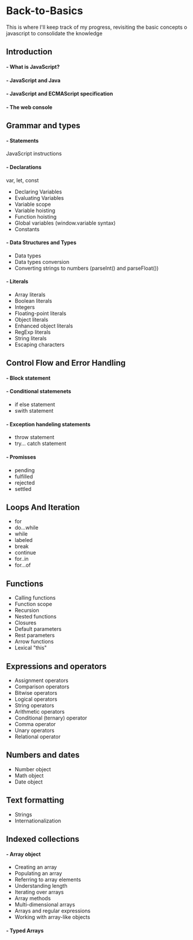 # Back-to-Basics
This is where I'll keep track of my progress, revisiting the basic concepts o javascript to consolidate the knowledge

## Introduction
#### - What is JavaScript?
#### - JavaScript and Java
#### - JavaScript and ECMAScript specification
#### - The web console

## Grammar and types
#### - Statements
JavaScript instructions
#### - Declarations
var, let, const
+ Declaring Variables
+ Evaluating Variables
+ Variable scope
+ Variable hoisting
+ Function hoisting
+ Global variables (window.variable syntax)
+ Constants
#### - Data Structures and Types
+ Data types
+ Data types conversion
+ Converting strings to numbers
(parseInt() and parseFloat())
#### - Literals
+ Array literals
+ Boolean literals
+ Integers
+ Floating-point literals
+ Object literals
+ Enhanced object literals
+ RegExp literals
+ String literals
+ Escaping characters
## Control Flow and Error Handling
#### - Block statement
#### - Conditional statemenets
+ if else statement
+ swith statement
#### - Exception handeling statements
+ throw statement
+ try... catch statement
#### - Promisses
+ pending
+ fulfilled
+ rejected
+ settled
## Loops And Iteration
+ for
+ do...while
+ while
+ labeled
+ break
+ continue
+ for..in
+ for...of
## Functions
+ Calling functions
+ Function scope
+ Recursion
+ Nested functions
+ Closures
+ Default parameters
+ Rest parameters
+ Arrow functions
+ Lexical "this"
## Expressions and operators
+ Assignment operators
+ Comparison operators
+ Bitwise operators
+ Logical operators
+ String operators
+ Arithmetic operators
+ Conditional (ternary) operator
+ Comma operator
+ Unary operators
+ Relational operator
## Numbers and dates
+ Number object
+ Math object
+ Date object
## Text formatting
+ Strings
+ Internationalization
## Indexed collections
#### - Array object
+ Creating an array
+ Populating an array
+ Referring to array elements
+ Understanding length
+ Iterating over arrays
+ Array methods
+ Multi-dimensional arrays
+ Arrays and regular expressions
+ Working with array-like objects
#### - Typed Arrays

